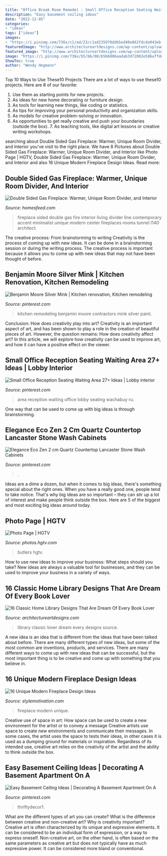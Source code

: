 ```yaml
---
title: "Office Break Room Remodel : Small Office Reception Seating Waiting Area 27+ Ideas"
description: "Easy basement ceiling ideas"
date: "2022-12-05"
categories:
- "ideas"
tags: ["ideas"]
images:
- "https://i.pinimg.com/736x/c1/ad/23/c1ad235978ddb5ed40e862fdcda943eb.jpg"
featuredImage: "http://www.architectureartdesigns.com/wp-content/uploads/2017/01/10-24-630x417.jpg"
featured_image: "http://www.architectureartdesigns.com/wp-content/uploads/2017/01/10-24-630x417.jpg"
image: "https://i.pinimg.com/736x/b5/b6/00/b5b6006aadab3d72002e586affde7b9d.jpg"
ShowToc: true
author: "Wendy Hegmann"
---
```



Top 10 Ways to Use These10 Projects
There are a lot of ways to use these10 projects. Here are 8 of our favorite:
1. Use them as starting points for new projects.
2. As ideas for new home decorating or furniture design.
3. As tools for learning new things, like coding or statistics.
4. As tips for improving your personal productivity and organization skills.
5. As models for creative problem-solving or innovation.
6. As opportunities to get really creative and push your boundaries (outside the box).      7. As teaching tools, like digital art lessons or creative writing workshops. 
	

		
searching about Double Sided Gas Fireplace: Warmer, Unique Room Divider, and Interior you've visit to the right place. We have 8 Pictures about Double Sided Gas Fireplace: Warmer, Unique Room Divider, and Interior like Photo Page | HGTV, Double Sided Gas Fireplace: Warmer, Unique Room Divider, and Interior and also 16 Unique Modern Fireplace Design Ideas. Read more:
		
    
## Double Sided Gas Fireplace: Warmer, Unique Room Divider, And Interior

<img loading=lazy src="https://homesfeed.com/wp-content/uploads/2016/03/Minimalist-style-gas-fireplace-in-double-sided-version-a-modern-white-couch-a-modern-white-center-table-with-cushion-a-modern-floor-lamp.jpg" onerror="this.onerror=null;this.src='https://tse2.mm.bing.net/th?id=OIP.ga2AsH9QA8Kua3RAJCv9oQHaE5&amp;pid=15.1';" alt="Double Sided Gas Fireplace: Warmer, Unique Room Divider, and Interior">

_Source: homesfeed.com_

>fireplace sided double gas fire interior living divider line contemporary accent minimalist unique modern center fireplaces rooms tunnel l140 architect. 

	

The creative process: From brainstorming to writing
Creativity is the process of coming up with new ideas. It can be done in a brainstorming session or during the writing process. The creative process is important because it allows you to come up with new ideas that may not have been thought of before.

    
## Benjamin Moore Silver Mink | Kitchen Renovation, Kitchen Remodeling

<img loading=lazy src="https://i.pinimg.com/736x/c1/ad/23/c1ad235978ddb5ed40e862fdcda943eb.jpg" onerror="this.onerror=null;this.src='https://tse3.mm.bing.net/th?id=OIP.KIuRrRR751CxVrE0OJPRVQHaJ3&amp;pid=15.1';" alt="Benjamin Moore Silver Mink | Kitchen renovation, Kitchen remodeling">

_Source: pinterest.com_

>kitchen remodeling benjamin moore contractors mink silver paint. 

	

Conclusion: How does creativity play into art?
Creativity is an important aspect of art, and has been shown to play a role in the creation of beautiful pieces of art. However, the question remains: How does creativity affect art? In this article, we will explore how creativity can be used to improve art, and how it can have a positive effect on the viewer.

    
## Small Office Reception Seating Waiting Area 27+ Ideas | Lobby Interior

<img loading=lazy src="https://i.pinimg.com/736x/2d/de/8b/2dde8b036333a208bb0863fb61e23693.jpg" onerror="this.onerror=null;this.src='https://tse1.mm.bing.net/th?id=OIP.z6BHhv0XGbN47khu89Kv_QAAAA&amp;pid=15.1';" alt="Small Office Reception Seating Waiting Area 27+ Ideas | Lobby interior">

_Source: pinterest.com_

>area reception waiting office lobby seating wachabuy ru. 

	

One way that can be used to come up with big ideas is through brainstorming.

    
## Elegance Eco Zen 2 Cm Quartz Countertop Lancaster Stone Wash Cabinets

<img loading=lazy src="https://i.pinimg.com/736x/b5/b6/00/b5b6006aadab3d72002e586affde7b9d.jpg" onerror="this.onerror=null;this.src='https://tse1.mm.bing.net/th?id=OIP.8J2ovya7XQ7XKQIzj14KfAHaJ3&amp;pid=15.1';" alt="Elegance Eco Zen 2 cm Quartz Countertop Lancaster Stone Wash Cabinets">

_Source: pinterest.com_

>. 

	

Ideas are a dime a dozen, but when it comes to big ideas, there's something special about the right ones. When you have a really good one, people tend to take notice. That's why big ideas are so important – they can stir up a lot of interest and make people think outside the box. Here are 5 of the biggest and most exciting big ideas around today.

    
## Photo Page | HGTV

<img loading=lazy src="https://hgtvhome.sndimg.com/content/dam/images/hgtv/fullset/2015/4/9/1/Christopher-Coffin_Private-Arizona_5.jpg.rend.hgtvcom.616.924.suffix/1428589450573.jpeg" onerror="this.onerror=null;this.src='https://tse3.mm.bing.net/th?id=OIP._H45LMb8sFdvAHaEyjvbqwHaLH&amp;pid=15.1';" alt="Photo Page | HGTV">

_Source: photos.hgtv.com_

>butlers hgtv. 

	

How to use new ideas to improve your business: What steps should you take?
New ideas are always a valuable tool for businesses, and they can be used to improve your business in a variety of ways.

    
## 16 Classic Home Library Designs That Are Dream Of Every Book Lover

<img loading=lazy src="http://www.architectureartdesigns.com/wp-content/uploads/2017/01/10-24-630x417.jpg" onerror="this.onerror=null;this.src='https://tse4.mm.bing.net/th?id=OIP.Fxx4uLSfIGfgtCJz68XnwwHaE5&amp;pid=15.1';" alt="16 Classic Home Library Designs That Are Dream Of Every Book Lover">

_Source: architectureartdesigns.com_

>library classic lover dream every designs source. 

	

A new idea is an idea that is different from the ideas that have been talked about before. There are many different types of new ideas, but some of the most common are inventions, products, and services. There are many different ways to come up with new ideas that can be successful, but the most important thing is to be creative and come up with something that you believe in.

    
## 16 Unique Modern Fireplace Design Ideas

<img loading=lazy src="https://stylemotivation.com/wp-content/uploads/2020/02/02-update-on-tradition-modern-fireplace-design-homebnc.jpg" onerror="this.onerror=null;this.src='https://tse4.mm.bing.net/th?id=OIP.zUm2uR3sl3qyWe4xEvjO6QHaJ4&amp;pid=15.1';" alt="16 Unique Modern Fireplace Design Ideas">

_Source: stylemotivation.com_

>fireplace modern unique. 

	

Creative use of space in art: How space can be used to create a new environment for the artist or to convey a message
Creative artists use space to create new environments and communicate their messages. In some cases, the artist uses the space to tests their ideas, in other cases it is used as a dumping ground for materials or inspiration. Regardless of its intended use, creative art relies on the creativity of the artist and the ability to think outside the box.

    
## Easy Basement Ceiling Ideas | Decorating A Basement Apartment On A

<img loading=lazy src="https://i.pinimg.com/736x/29/b2/ed/29b2ed2d61cd2b804c7955809013f88a.jpg" onerror="this.onerror=null;this.src='https://tse4.mm.bing.net/th?id=OIP.7oBVVOSxfPWWh9XJj4vV8gHaLH&amp;pid=15.1';" alt="Easy Basement Ceiling Ideas | Decorating A Basement Apartment On A">

_Source: pinterest.com_

>thriftydecor1. 

	

What are the different types of art you can create? What is the difference between creative and non-creative art? Why is creativity important?
Creative art is often characterized by its unique and expressive elements. It can be considered to be an individual form of expression, or a way to express oneself. Non-creative art, on the other hand, is often based on the same parameters as creative art but does not typically have as much expressive power. It can be considered more bland or conventional.

